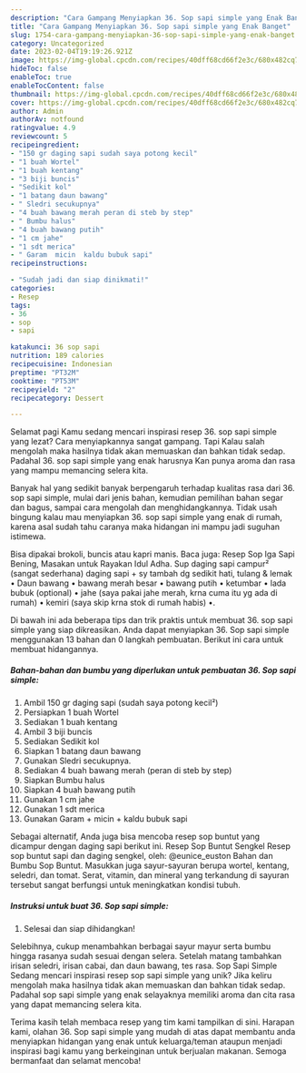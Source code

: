 ```yaml
---
description: "Cara Gampang Menyiapkan 36. Sop sapi simple yang Enak Banget"
title: "Cara Gampang Menyiapkan 36. Sop sapi simple yang Enak Banget"
slug: 1754-cara-gampang-menyiapkan-36-sop-sapi-simple-yang-enak-banget
category: Uncategorized
date: 2023-02-04T19:19:26.921Z
image: https://img-global.cpcdn.com/recipes/40dff68cd66f2e3c/680x482cq70/36-sop-sapi-simple-foto-resep-utama.jpg
hideToc: false
enableToc: true
enableTocContent: false
thumbnail: https://img-global.cpcdn.com/recipes/40dff68cd66f2e3c/680x482cq70/36-sop-sapi-simple-foto-resep-utama.jpg
cover: https://img-global.cpcdn.com/recipes/40dff68cd66f2e3c/680x482cq70/36-sop-sapi-simple-foto-resep-utama.jpg
author: Admin
authorAv: notfound
ratingvalue: 4.9
reviewcount: 5
recipeingredient:
- "150 gr daging sapi sudah saya potong kecil"
- "1 buah Wortel"
- "1 buah kentang"
- "3 biji buncis"
- "Sedikit kol"
- "1 batang daun bawang"
- " Sledri secukupnya"
- "4 buah bawang merah peran di steb by step"
- " Bumbu halus"
- "4 buah bawang putih"
- "1 cm jahe"
- "1 sdt merica"
- " Garam  micin  kaldu bubuk sapi"
recipeinstructions:

- "Sudah jadi dan siap dinikmati!"
categories:
- Resep
tags:
- 36
- sop
- sapi

katakunci: 36 sop sapi 
nutrition: 189 calories
recipecuisine: Indonesian
preptime: "PT32M"
cooktime: "PT53M"
recipeyield: "2"
recipecategory: Dessert

---
```



Selamat pagi Kamu sedang mencari inspirasi resep 36. sop sapi simple yang lezat? Cara menyiapkannya sangat gampang. Tapi Kalau salah mengolah maka hasilnya tidak akan memuaskan dan bahkan tidak sedap. Padahal 36. sop sapi simple yang enak harusnya Kan punya aroma dan rasa yang mampu memancing selera kita.


Banyak hal yang sedikit banyak berpengaruh terhadap kualitas rasa dari 36. sop sapi simple, mulai dari jenis bahan, kemudian pemilihan bahan segar dan bagus, sampai cara mengolah dan menghidangkannya. Tidak usah bingung kalau mau menyiapkan 36. sop sapi simple yang enak di rumah, karena asal sudah tahu caranya maka hidangan ini mampu jadi suguhan istimewa.

Bisa dipakai brokoli, buncis atau kapri manis. Baca juga: Resep Sop Iga Sapi Bening, Masakan untuk Rayakan Idul Adha. Sup daging sapi campur² (sangat sederhana) daging sapi + sy tambah dg sedikit hati, tulang &amp; lemak • Daun bawang • bawang merah besar • bawang putih • ketumbar • lada bubuk (optional) • jahe (saya pakai jahe merah, krna cuma itu yg ada di rumah) • kemiri (saya skip krna stok di rumah habis) •.


Di bawah ini ada beberapa tips dan trik praktis untuk membuat 36. sop sapi simple yang siap dikreasikan. Anda dapat menyiapkan 36. Sop sapi simple menggunakan 13 bahan dan 0 langkah pembuatan. Berikut ini cara untuk membuat hidangannya.

<!--inarticleads1-->

##### Bahan-bahan dan bumbu yang diperlukan untuk pembuatan 36. Sop sapi simple:

1. Ambil 150 gr daging sapi (sudah saya potong kecil²)
1. Persiapkan 1 buah Wortel
1. Sediakan 1 buah kentang
1. Ambil 3 biji buncis
1. Sediakan Sedikit kol
1. Siapkan 1 batang daun bawang
1. Gunakan  Sledri secukupnya.
1. Sediakan 4 buah bawang merah (peran di steb by step)
1. Siapkan  Bumbu halus
1. Siapkan 4 buah bawang putih
1. Gunakan 1 cm jahe
1. Gunakan 1 sdt merica
1. Gunakan  Garam + micin + kaldu bubuk sapi


Sebagai alternatif, Anda juga bisa mencoba resep sop buntut yang dicampur dengan daging sapi berikut ini. Resep Sop Buntut Sengkel Resep sop buntut sapi dan daging sengkel, oleh: @eunice_euston Bahan dan Bumbu Sop Buntut. Masukkan juga sayur-sayuran berupa wortel, kentang, seledri, dan tomat. Serat, vitamin, dan mineral yang terkandung di sayuran tersebut sangat berfungsi untuk meningkatkan kondisi tubuh. 

<!--inarticleads2-->

##### Instruksi untuk buat 36. Sop sapi simple:


1. Selesai dan siap dihidangkan!

Selebihnya, cukup menambahkan berbagai sayur mayur serta bumbu hingga rasanya sudah sesuai dengan selera. Setelah matang tambahkan irisan seledri, irisan cabai, dan daun bawang, tes rasa. Sop Sapi Simple Sedang mencari inspirasi resep sop sapi simple yang unik? Jika keliru mengolah maka hasilnya tidak akan memuaskan dan bahkan tidak sedap. Padahal sop sapi simple yang enak selayaknya memiliki aroma dan cita rasa yang dapat memancing selera kita. 

Terima kasih telah membaca resep yang tim kami tampilkan di sini. Harapan kami, olahan 36. Sop sapi simple yang mudah di atas dapat membantu anda menyiapkan hidangan yang enak untuk keluarga/teman ataupun menjadi inspirasi bagi kamu yang berkeinginan untuk berjualan makanan. Semoga bermanfaat dan selamat mencoba!
